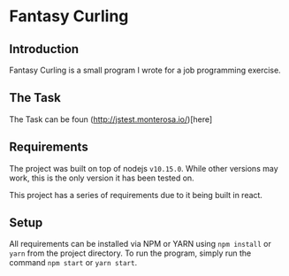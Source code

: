 # Fantasy Curling

## Introduction
Fantasy Curling is a small program I wrote for a job programming exercise.

## The Task
The Task can be foun (http://jstest.monterosa.io/)[here]

## Requirements
The project was built on top of nodejs `v10.15.0`. While other versions may work, this is the only version it has been tested on.

This project has a series of requirements due to it being built in react.

## Setup
All requirements can be installed via NPM or YARN using `npm install` or `yarn` from the project directory. To run the program, simply run the command `npm start` or `yarn start`.